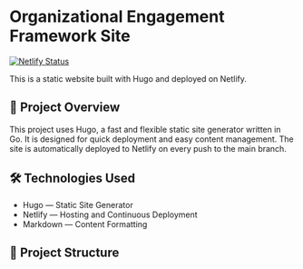 # Organizational Engagement Framework Site

[![Netlify Status](https://api.netlify.com/api/v1/badges/0ebaabeb-a0c2-421f-94b9-28a0ffd96cff/deploy-status)](https://app.netlify.com/projects/org-framework/deploys)

This is a static website built with Hugo and deployed on Netlify.

## 🚀 Project Overview

This project uses Hugo, a fast and flexible static site generator written in Go. It is designed for quick deployment and easy content management. The site is automatically deployed to Netlify on every push to the main branch.

## 🛠️ Technologies Used

- Hugo — Static Site Generator
- Netlify — Hosting and Continuous Deployment
- Markdown — Content Formatting
## 📁 Project Structure


